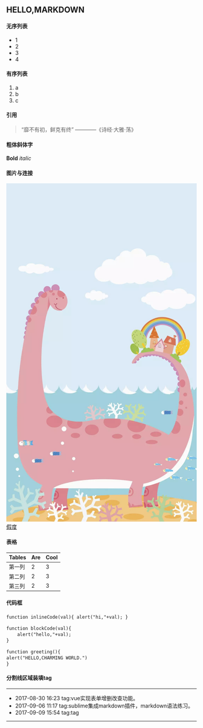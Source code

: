 ## HELLO,MARKDOWN
#### 无序列表
* 1
* 2
* 3
* 4

#### 有序列表
1. a
2. b
3. c

#### 引用
> “靡不有初，鲜克有终”  ————《诗经·大雅·荡》

#### 粗体斜体字
**Bold**
*italic*

#### 图片与连接
![萌图鉴赏](images/3.jpg)
[假度](www.xxxx.com)

#### 表格
| Tables|Are|Cool|
|-------|---|----|
|第一列 |2  |3   |
|第二列 |2  |3   |
|第三列 |2  |3   |

#### 代码框
`function inlineCode(val){
	alert("hi,"+val);
}`

```
function blockCode(val){
	alert("hello,"+val);
}
```

```
function greeting(){
alert("HELLO,CHARMING WORLD.")
}
```

#### 分割线区域装填tag
***

* 2017-08-30 16:23 tag:vue实现表单增删改查功能。
* 2017-09-06 11:17 tag:sublime集成markdown插件，markdown语法练习。
* 2017-09-09 15:54 tag:tag

***